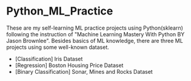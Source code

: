 # Python_ML_Practice

These are my self-learning ML practice projects using Python(sklearn) following the instruction of "Machine Learning Mastery With Python BY Jason Brownlee".
Besides basics of ML knowledge, there are three ML projects using some well-known dataset.

* [Classification] Iris Dataset
* [Regression] Boston Housing Price Dataset
* [Binary Classification] Sonar, Mines and Rocks Dataset
